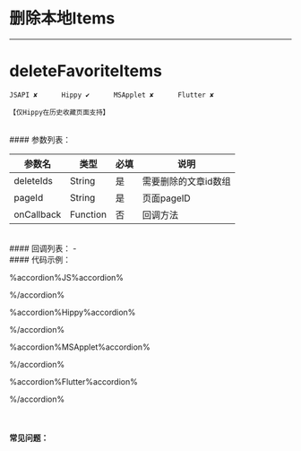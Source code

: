 # 删除本地Items
---
# deleteFavoriteItems

```
JSAPI ✘      Hippy ✔      MSApplet ✘      Flutter ✘

【仅Hippy在历史收藏页面支持】

```
<br>
#### 参数列表：

|参数名|类型|必填|说明|
|-|-|-|-| 
| deleteIds |String|是|需要删除的文章id数组|
| pageId |String|是|页面pageID|
|onCallback|Function|否|回调方法|
<br>
#### 回调列表：
-
<br>
#### 代码示例：


%accordion%JS%accordion%


%/accordion%

%accordion%Hippy%accordion%

%/accordion%

%accordion%MSApplet%accordion%

%/accordion%

%accordion%Flutter%accordion%

%/accordion%

<br>

#### 常见问题：
